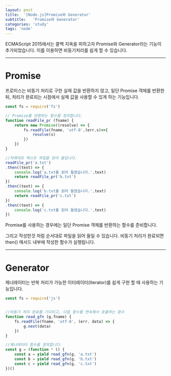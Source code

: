 ```yaml
---
layout: post
title:  '[Node.js]Promise와 Generator'
subtitle:   'Promise와 Generator'
categories: 'study'
tags: 'node'
---
```


ECMAScript 2015에서는 콜백 지옥을 피하고자 Promise와 Generator라는 기능이 추가되었습니다. 이를 이용하면 비동기처리를 쉽게 할 수 있습니다.

---

# Promise

프로미스는 비동기 처리로 구한 실제 값을 반환하지 않고, 일단 Promise 객체를 반환한 뒤, 처리가 완료되는 시점에서 실제 값을 사용할 수 있게 하는 기능입니다.

```javascript
const fs = require('fs')

// Promise를 반환하는 함수를 정의합니다.
function readFile_pr (fname) {
    return new Promise((resolve) => {
        fs.readFile(fname, 'utf-8',(err,s)=>{
            resolve(s)
        })
    })
}

//차례대로 텍스트 파일을 읽어 들입니다.
readFile_pr('a.txt')
.then((text) => {
    console.log('a.txt를 읽어 들였습니다.',text)
    return readFile_pr('b.txt')
})
.then((text) => {
    console.log('b.txt를 읽어 들였습니다.',text)
    return readFile_pr('c.txt')
})
.then((text) => {
    console.log('c.txt를 읽어 들였습니다.',text)
})
```

Promise를 사용하는 경우에는 일단 Promise 객체를 반환하는 함수를 준비합니다.

그리고 작성한것 처럼 순서대로 파일을 읽어 들일 수 있습니다. 비동기 처리가 완료되면 then() 메서드 내부에 작성한 함수가 실행됩니다.

---

# Generator

제너레이터는 반복 처리가 가능한 이터레이터(Iterator)를 쉽게 구현 할 때 사용하는 기능입니다.

```javascript
const fs = require('js')


//비동기 처리 완료를 기다리고, 다음 함수를 연속해서 호출하는 함수
function read_gfn (g,fname) {
    fs.readFile(fname, 'utf-8', (err, data) => {
        g.next(data)
    })
}

//제너레이터 함수를 정의합니다.
const g = (function * () {
    const a = yield read_gfn(g, 'a.txt')
    const b = yield read_gfn(g, 'b.txt')
    const c = yield read_gfn(g, 'c.txt')
})()
```
